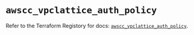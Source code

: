 # `awscc_vpclattice_auth_policy`

Refer to the Terraform Registory for docs: [`awscc_vpclattice_auth_policy`](https://registry.terraform.io/providers/hashicorp/awscc/0.70.0/docs/resources/vpclattice_auth_policy).
